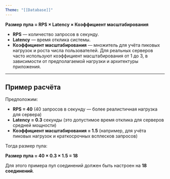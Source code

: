 ```yaml
---
Theme: "[[Database]]"
---
```

**Размер пула = RPS × Latency × Коэффициент масштабирования**

- **RPS** — количество запросов в секунду.
- **Latency** — время отклика системы.
- **Коэффициент масштабирования** — множитель для учёта пиковых нагрузок и роста числа пользователей. Для реальных серверов часто используют коэффициент масштабирования от 1 до 3, в зависимости от предполагаемой нагрузки и архитектуры приложения.

---
## Пример расчёта

Предположим:
- **RPS = 40** (40 запросов в секунду — более реалистичная нагрузка для сервера)
- **Latency = 0.3** секунды (это допустимое время отклика для серверов средней мощности)
- **Коэффициент масштабирования = 1.5** (например, для учёта пиковых нагрузок и краткосрочных всплесков запросов)

Тогда размер пула:

**Размер пула = 40 × 0.3 × 1.5 = 18**

Для этого примера пул соединений должен быть настроен на **18 соединений**.
